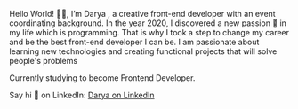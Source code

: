Hello World! 🙋‍♀️, I’m Darya , a creative front-end developer with an event coordinating background. In the year 2020, I discovered a new passion 💚 in my life which is programming. That is why I took a step to change my career and be the best front-end developer I can be. I am passionate about learning new technologies and creating functional projects that will solve people's problems

Currently studying to become Frontend Developer.


Say hi 👋  on LinkedIn: [Darya on LinkedIn](https://www.linkedin.com/in/daryalapata/)
